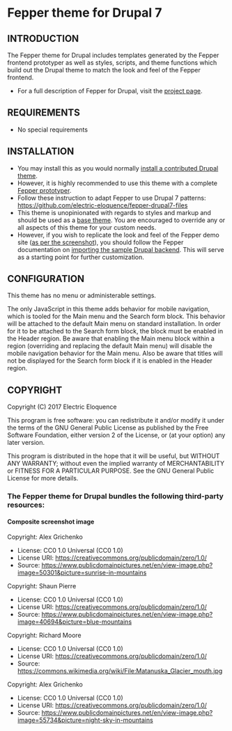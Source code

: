 # Fepper theme for Drupal 7

## INTRODUCTION

The Fepper theme for Drupal includes templates generated by the Fepper frontend 
prototyper as well as styles, scripts, and theme functions which build out the 
Drupal theme to match the look and feel of the Fepper frontend.

* For a full description of Fepper for Drupal, visit the 
  [project page](https://github.com/electric-eloquence/fepper-drupal).

## REQUIREMENTS

* No special requirements

## INSTALLATION

* You may install this as you would normally 
  [install a contributed Drupal theme](https://www.drupal.org/getting-started/install-contrib/themes). 
* However, it is highly recommended to use this theme with a complete 
  [Fepper prototyper](https://github.com/electric-eloquence/fepper-drupal/releases/latest).
* Follow these instruction to adapt Fepper to use Drupal 7 patterns: 
  https://github.com/electric-eloquence/fepper-drupal7-files
* This theme is unopinionated with regards to styles and markup and should be 
  used as a 
  [base theme](https://www.drupal.org/docs/7/theming/creating-a-sub-theme). 
  You are encouraged to override any or all aspects of this theme for your 
  custom needs.
* However, if you wish to replicate the look and feel of the Fepper demo site 
  ([as per the screenshot](https://raw.githubusercontent.com/electric-eloquence/fepper-drupal/dev/backend/drupal/themes/fepper/screenshot.png)), 
  you should follow the Fepper documentation on 
  [importing the sample Drupal backend](https://github.com/electric-eloquence/fepper-drupal7-files#readme). 
  This will serve as a starting point for further customization.

## CONFIGURATION

This theme has no menu or administerable settings.

The only JavaScript in this theme adds behavior for mobile navigation, which is 
tooled for the Main menu and the Search form block. This behavior will be 
attached to the default Main menu on standard installation. In order for it to 
be attached to the Search form block, the block must be enabled in the Header 
region. Be aware that enabling the Main menu block within a region (overriding 
and replacing the default Main menu) will disable the mobile navigation behavior 
for the Main menu. Also be aware that titles will not be displayed for the 
Search form block if it is enabled in the Header region.

## COPYRIGHT

Copyright (C) 2017 Electric Eloquence

This program is free software: you can redistribute it and/or modify
it under the terms of the GNU General Public License as published by
the Free Software Foundation, either version 2 of the License, or
(at your option) any later version.

This program is distributed in the hope that it will be useful,
but WITHOUT ANY WARRANTY; without even the implied warranty of
MERCHANTABILITY or FITNESS FOR A PARTICULAR PURPOSE. See the
GNU General Public License for more details.

### The Fepper theme for Drupal bundles the following third-party resources:

#### Composite screenshot image

Copyright: Alex Grichenko

* License: CC0 1.0 Universal (CC0 1.0)
* License URI: https://creativecommons.org/publicdomain/zero/1.0/
* Source: https://www.publicdomainpictures.net/en/view-image.php?image=50301&picture=sunrise-in-mountains

Copyright: Shaun Pierre

* License: CC0 1.0 Universal (CC0 1.0)
* License URI: https://creativecommons.org/publicdomain/zero/1.0/
* Source: https://www.publicdomainpictures.net/en/view-image.php?image=40694&picture=blue-mountains

Copyright: Richard Moore

* License: CC0 1.0 Universal (CC0 1.0)
* License URI: https://creativecommons.org/publicdomain/zero/1.0/
* Source: https://commons.wikimedia.org/wiki/File:Matanuska_Glacier_mouth.jpg

Copyright: Alex Grichenko

* License: CC0 1.0 Universal (CC0 1.0)
* License URI: https://creativecommons.org/publicdomain/zero/1.0/
* Source: https://www.publicdomainpictures.net/en/view-image.php?image=55734&picture=night-sky-in-mountains
